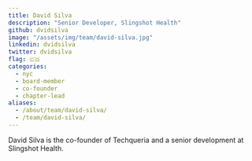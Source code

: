 ```yaml
---
title: David Silva
description: "Senior Developer, Slingshot Health"
github: dvidsilva
image: "/assets/img/team/david-silva.jpg"
linkedin: dvidsilva
twitter: dvidsilva
flag: 🇨🇴
categories:
  - nyc
  - board-member
  - co-founder
  - chapter-lead
aliases:
  - /about/team/david-silva/
  - /team/david-silva/
---
```


David Silva is the co-founder of Techqueria and a senior development at Slingshot Health.
